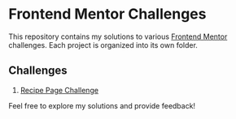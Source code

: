 # Frontend Mentor Challenges

This repository contains my solutions to various [Frontend Mentor](https://www.frontendmentor.io) challenges. Each project is organized into its own folder.

## Challenges

1. [Recipe Page Challenge](challenge1-recipe-page/)

Feel free to explore my solutions and provide feedback!
